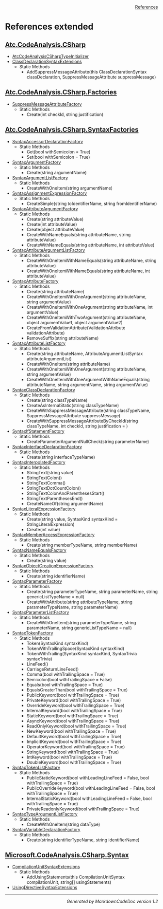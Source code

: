 <div style='text-align: right'>

[References](Index.md)

</div>


# References extended

## [Atc.CodeAnalysis.CSharp](Atc.CodeAnalysis.CSharp.md)

- [AtcCodeAnalysisCSharpTypeInitializer](Atc.CodeAnalysis.CSharp.md#atccodeanalysiscsharptypeinitializer)
- [ClassDeclarationSyntaxExtensions](Atc.CodeAnalysis.CSharp.md#classdeclarationsyntaxextensions)
  -  Static Methods
     - AddSuppressMessageAttribute(this ClassDeclarationSyntax classDeclaration, SuppressMessageAttribute suppressMessage)

## [Atc.CodeAnalysis.CSharp.Factories](Atc.CodeAnalysis.CSharp.Factories.md)

- [SuppressMessageAttributeFactory](Atc.CodeAnalysis.CSharp.Factories.md#suppressmessageattributefactory)
  -  Static Methods
     - Create(int checkId, string justification)

## [Atc.CodeAnalysis.CSharp.SyntaxFactories](Atc.CodeAnalysis.CSharp.SyntaxFactories.md)

- [SyntaxAccessorDeclarationFactory](Atc.CodeAnalysis.CSharp.SyntaxFactories.md#syntaxaccessordeclarationfactory)
  -  Static Methods
     - Get(bool withSemicolon = True)
     - Set(bool withSemicolon = True)
- [SyntaxArgumentFactory](Atc.CodeAnalysis.CSharp.SyntaxFactories.md#syntaxargumentfactory)
  -  Static Methods
     - Create(string argumentName)
- [SyntaxArgumentListFactory](Atc.CodeAnalysis.CSharp.SyntaxFactories.md#syntaxargumentlistfactory)
  -  Static Methods
     - CreateWithOneItem(string argumentName)
- [SyntaxAssignmentExpressionFactory](Atc.CodeAnalysis.CSharp.SyntaxFactories.md#syntaxassignmentexpressionfactory)
  -  Static Methods
     - CreateSimple(string toIdentifierName, string fromIdentifierName)
- [SyntaxAttributeArgumentFactory](Atc.CodeAnalysis.CSharp.SyntaxFactories.md#syntaxattributeargumentfactory)
  -  Static Methods
     - Create(string attributeValue)
     - Create(int attributeValue)
     - Create(object attributeValue)
     - CreateWithNameEquals(string attributeName, string attributeValue)
     - CreateWithNameEquals(string attributeName, int attributeValue)
- [SyntaxAttributeArgumentListFactory](Atc.CodeAnalysis.CSharp.SyntaxFactories.md#syntaxattributeargumentlistfactory)
  -  Static Methods
     - CreateWithOneItemWithNameEquals(string attributeName, string attributeValue)
     - CreateWithOneItemWithNameEquals(string attributeName, int attributeValue)
- [SyntaxAttributeFactory](Atc.CodeAnalysis.CSharp.SyntaxFactories.md#syntaxattributefactory)
  -  Static Methods
     - Create(string attributeName)
     - CreateWithOneItemWithOneArgument(string attributeName, string argumentValue)
     - CreateWithOneItemWithOneArgument(string attributeName, int argumentValue)
     - CreateWithOneItemWithTwoArgument(string attributeName, object argumentValue1, object argumentValue2)
     - CreateFromValidationAttribute(ValidationAttribute validationAttribute)
     - RemoveSuffix(string attributeName)
- [SyntaxAttributeListFactory](Atc.CodeAnalysis.CSharp.SyntaxFactories.md#syntaxattributelistfactory)
  -  Static Methods
     - Create(string attributeName, AttributeArgumentListSyntax attributeArgumentList)
     - CreateWithOneItem(string attributeName)
     - CreateWithOneItemWithOneArgument(string attributeName, string argumentValue)
     - CreateWithOneItemWithOneArgumentWithNameEquals(string attributeName, string argumentName, string argumentValue)
- [SyntaxClassDeclarationFactory](Atc.CodeAnalysis.CSharp.SyntaxFactories.md#syntaxclassdeclarationfactory)
  -  Static Methods
     - Create(string classTypeName)
     - CreateAsInternalStatic(string classTypeName)
     - CreateWithSuppressMessageAttribute(string classTypeName, SuppressMessageAttribute suppressMessage)
     - CreateWithSuppressMessageAttributeByCheckId(string classTypeName, int checkId, string justification = )
- [SyntaxIfStatementFactory](Atc.CodeAnalysis.CSharp.SyntaxFactories.md#syntaxifstatementfactory)
  -  Static Methods
     - CreateParameterArgumentNullCheck(string parameterName)
- [SyntaxInterfaceDeclarationFactory](Atc.CodeAnalysis.CSharp.SyntaxFactories.md#syntaxinterfacedeclarationfactory)
  -  Static Methods
     - Create(string interfaceTypeName)
- [SyntaxInterpolatedFactory](Atc.CodeAnalysis.CSharp.SyntaxFactories.md#syntaxinterpolatedfactory)
  -  Static Methods
     - StringText(string value)
     - StringTextColon()
     - StringTextComma()
     - StringTextDotCountColon()
     - StringTextColonAndParenthesesStart()
     - StringTextParenthesesEnd()
     - CreateNameOf(string argumentName)
- [SyntaxLiteralExpressionFactory](Atc.CodeAnalysis.CSharp.SyntaxFactories.md#syntaxliteralexpressionfactory)
  -  Static Methods
     - Create(string value, SyntaxKind syntaxKind = StringLiteralExpression)
     - Create(int value)
- [SyntaxMemberAccessExpressionFactory](Atc.CodeAnalysis.CSharp.SyntaxFactories.md#syntaxmemberaccessexpressionfactory)
  -  Static Methods
     - Create(string memberTypeName, string memberName)
- [SyntaxNameEqualsFactory](Atc.CodeAnalysis.CSharp.SyntaxFactories.md#syntaxnameequalsfactory)
  -  Static Methods
     - Create(string value)
- [SyntaxObjectCreationExpressionFactory](Atc.CodeAnalysis.CSharp.SyntaxFactories.md#syntaxobjectcreationexpressionfactory)
  -  Static Methods
     - Create(string identifierName)
- [SyntaxParameterFactory](Atc.CodeAnalysis.CSharp.SyntaxFactories.md#syntaxparameterfactory)
  -  Static Methods
     - Create(string parameterTypeName, string parameterName, string genericListTypeName = null)
     - CreateWithAttribute(string attributeTypeName, string parameterTypeName, string parameterName)
- [SyntaxParameterListFactory](Atc.CodeAnalysis.CSharp.SyntaxFactories.md#syntaxparameterlistfactory)
  -  Static Methods
     - CreateWithOneItem(string parameterTypeName, string parameterName, string genericListTypeName = null)
- [SyntaxTokenFactory](Atc.CodeAnalysis.CSharp.SyntaxFactories.md#syntaxtokenfactory)
  -  Static Methods
     - Token(SyntaxKind syntaxKind)
     - TokenWithTrailingSpace(SyntaxKind syntaxKind)
     - TokenWithTrailing(SyntaxKind syntaxKind, SyntaxTrivia syntaxTrivia)
     - LineFeed()
     - CarriageReturnLineFeed()
     - Comma(bool withTrailingSpace = True)
     - Semicolon(bool withTrailingSpace = False)
     - Equals(bool withTrailingSpace = True)
     - EqualsGreaterThan(bool withTrailingSpace = True)
     - PublicKeyword(bool withTrailingSpace = True)
     - PrivateKeyword(bool withTrailingSpace = True)
     - OverrideKeyword(bool withTrailingSpace = True)
     - InternalKeyword(bool withTrailingSpace = True)
     - StaticKeyword(bool withTrailingSpace = True)
     - AsyncKeyword(bool withTrailingSpace = True)
     - ReadOnlyKeyword(bool withTrailingSpace = True)
     - NewKeyword(bool withTrailingSpace = True)
     - DefaultKeyword(bool withTrailingSpace = True)
     - ImplicitKeyword(bool withTrailingSpace = True)
     - OperatorKeyword(bool withTrailingSpace = True)
     - StringKeyword(bool withTrailingSpace = True)
     - IntKeyword(bool withTrailingSpace = True)
     - DoubleKeyword(bool withTrailingSpace = True)
- [SyntaxTokenListFactory](Atc.CodeAnalysis.CSharp.SyntaxFactories.md#syntaxtokenlistfactory)
  -  Static Methods
     - PublicStaticKeyword(bool withLeadingLineFeed = False, bool withTrailingSpace = True)
     - PublicOverrideKeyword(bool withLeadingLineFeed = False, bool withTrailingSpace = True)
     - InternalStaticKeyword(bool withLeadingLineFeed = False, bool withTrailingSpace = True)
     - PrivateReadonlyKeyword(bool withTrailingSpace = True)
- [SyntaxTypeArgumentListFactory](Atc.CodeAnalysis.CSharp.SyntaxFactories.md#syntaxtypeargumentlistfactory)
  -  Static Methods
     - CreateWithOneItem(string dataType)
- [SyntaxVariableDeclarationFactory](Atc.CodeAnalysis.CSharp.SyntaxFactories.md#syntaxvariabledeclarationfactory)
  -  Static Methods
     - Create(string identifierTypeName, string identifierName)

## [Microsoft.CodeAnalysis.CSharp.Syntax](Microsoft.CodeAnalysis.CSharp.Syntax.md)

- [CompilationUnitSyntaxExtensions](Microsoft.CodeAnalysis.CSharp.Syntax.md#compilationunitsyntaxextensions)
  -  Static Methods
     - AddUsingStatements(this CompilationUnitSyntax compilationUnit, string[] usingStatements)
- [UsingDirectiveSyntaxExtensions](Microsoft.CodeAnalysis.CSharp.Syntax.md#usingdirectivesyntaxextensions)

<hr /><div style='text-align: right'><i>Generated by MarkdownCodeDoc version 1.2</i></div>

